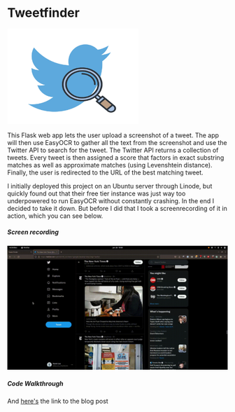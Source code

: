 <h1>Tweetfinder</h1>

<img src="./tweetfinder.png" width="300">

This Flask web app lets the user upload a screenshot of a tweet. The app will then use EasyOCR to gather all the text from the screenshot and use the Twitter API to search for the tweet. The Twitter API returns a collection of tweets. Every tweet is then assigned a score that factors in exact substring matches as well as approximate matches (using Levenshtein distance). Finally, the user is redirected to the URL of the best matching tweet.

I initially deployed this project on an Ubuntu server through Linode, but quickly found out that their free tier instance was just way too underpowered to run EasyOCR without constantly crashing. In the end I decided to take it down. But before I did that I took a screenrecording of it in action, which you can see below.

<h5>Screen recording</h5>
<img src="screenrecording.gif">
<h5>Code Walkthrough</h5>
And <a href="https://kevinluxdev.blogspot.com/2022/01/how-i-made-this-tweetfinderapp.html" target="_blank">here's</a> the link to the blog post


